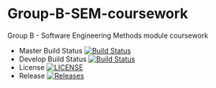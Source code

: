 # Group-B-SEM-coursework
Group B - Software Engineering Methods module coursework

- Master Build Status [![Build Status](https://travis-ci.org/gaborbuzasi/group-b-sem-coursework.svg?branch=master)](https://travis-ci.org/gaborbuzasi/group-b-sem-coursework)
- Develop Build Status [![Build Status](https://travis-ci.org/gaborbuzasi/group-b-sem-coursework.svg?branch=develop)](https://travis-ci.org/gaborbuzasi/group-b-sem-coursework)
- License [![LICENSE](https://img.shields.io/github/license/gaborbuzasi/group-b-sem-coursework.svg?style=flat-square)](https://github.com/gaborbuzasi/group-b-sem-coursework/blob/master/LICENSE)
- Release [![Releases](https://img.shields.io/github/release/gaborbuzasi/group-b-sem-coursework/all.svg?style=flat-square)](https://github.com/gaborbuzasi/group-b-sem-coursework/releases)
